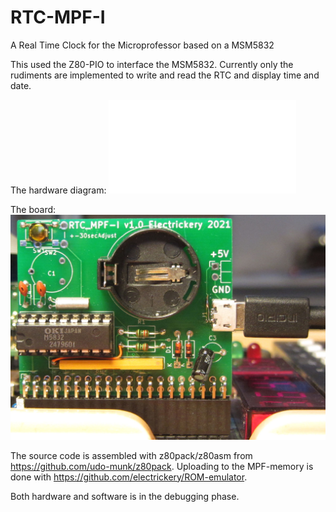 # RTC-MPF-I
A Real Time Clock for the Microprofessor based on a MSM5832

This used the Z80-PIO to interface the MSM5832. Currently only the 
rudiments are implemented to write and read the RTC and display time
and date.

The hardware diagram:
![Schema of the RTC board](./RTC_MPF.sch.pdf)

The board: 
![The PCB for RTC-MPF-I version 1.0.](RTC_MPF-I_v1.0.jpg)

The source code is assembled with z80pack/z80asm from 
https://github.com/udo-munk/z80pack. Uploading to the 
MPF-memory is done with https://github.com/electrickery/ROM-emulator.

Both hardware and software is in the debugging phase.
